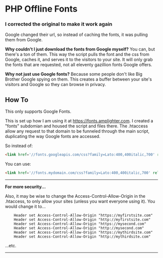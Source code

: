 PHP Offline  Fonts 
==================

### **I corrected the original to make it work again**

Google changed their url, so instead of caching the fonts, it was pulling them from Google.

**Why couldn't I just download the fonts from Google myself?**
You can, but there's a ton of them. This way the script pulls the font and the css from Google, caches it, and serves it to the visitors to your site. It will only grab the fonts that are requested, not all eleventy gazillion fonts Google offers.

**Why not just use Google fonts?**
Because some people don't like Big Brother Google spying on them. This creates a buffer between your site's visitors and Google so they can browse in privacy.

How To
------
This only supports Google Fonts. 

 This is set up how I am using it at https://fonts.amplighter.com. I created a "fonts" subdomian and housed the script and files there. The .htaccess allow any request to that domain to be funneled through the main script, duplicating the way Google fonts are accessed. 

So instead of:
```html
<link href='//fonts.googleapis.com/css?family=Lato:400,400italic,700' rel='stylesheet' type='text/css'>
```
You can use:
```html
<link href='//fonts.mydomain.com/css?family=Lato:400,400italic,700' rel='stylesheet' type='text/css'>
```
-----

**For more security...**

 Also, it may be wise to change the Access-Control-Allow-Origin in the .htaccess, to only allow your sites (unless you want everyone using it). You would change it to...
 
```
    Header set Access-Control-Allow-Origin "https://myfirstsite.com"
    Header set Access-Control-Allow-Origin "http://myfirstsite.com"
    Header set Access-Control-Allow-Origin "https://mysecond.com"
    Header set Access-Control-Allow-Origin "http://mysecond.com"
    Header set Access-Control-Allow-Origin "https://mythirdsite.com"
    Header set Access-Control-Allow-Origin "http://mythirdsite.com"
```
 ...etc.
 
 -----




